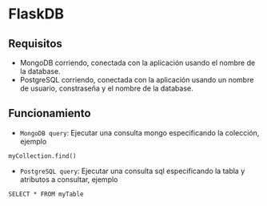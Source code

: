 # FlaskDB

## Requisitos
* MongoDB corriendo, conectada con la aplicación usando el nombre de la database.
* PostgreSQL corriendo, conectada con la aplicación usando un nombre de usuario, constraseña y el nombre de la database.

## Funcionamiento
* `MongoDB query`: Ejecutar una consulta mongo especificando la colección, ejemplo
```
myCollection.find()
```
* `PostgreSQL query`: Ejecutar una consulta sql especificando la tabla y atributos a consultar, ejemplo
```
SELECT * FROM myTable
```
